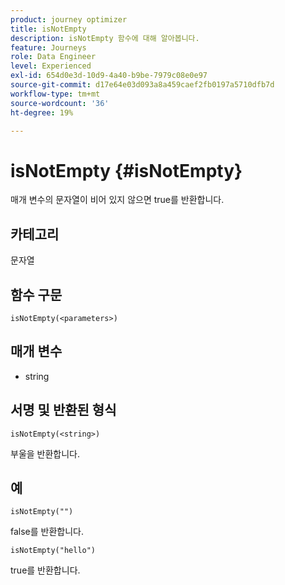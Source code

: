 ```yaml
---
product: journey optimizer
title: isNotEmpty
description: isNotEmpty 함수에 대해 알아봅니다.
feature: Journeys
role: Data Engineer
level: Experienced
exl-id: 654d0e3d-10d9-4a40-b9be-7979c08e0e97
source-git-commit: d17e64e03d093a8a459caef2fb0197a5710dfb7d
workflow-type: tm+mt
source-wordcount: '36'
ht-degree: 19%

---
```


# isNotEmpty {#isNotEmpty}

매개 변수의 문자열이 비어 있지 않으면 true를 반환합니다.

## 카테고리

문자열

## 함수 구문

`isNotEmpty(<parameters>)`

## 매개 변수

* string

## 서명 및 반환된 형식

`isNotEmpty(<string>)`

부울을 반환합니다.

## 예

`isNotEmpty("")`

false를 반환합니다.

`isNotEmpty("hello")`

true를 반환합니다.
